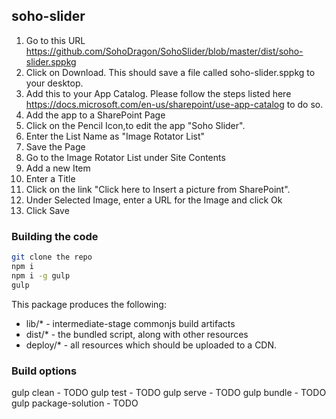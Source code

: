 ## soho-slider



1. Go to this URL https://github.com/SohoDragon/SohoSlider/blob/master/dist/soho-slider.sppkg
2. Click on Download. This should save a file called soho-slider.sppkg to your desktop.
3. Add this to your App Catalog. Please follow the steps listed here https://docs.microsoft.com/en-us/sharepoint/use-app-catalog to do so.
4. Add the app to a SharePoint Page
5. Click on the Pencil Icon,to edit the app "Soho Slider".
6. Enter the List Name as "Image Rotator List"
7. Save the Page
8. Go to the Image Rotator List under Site Contents
9. Add a new Item
10. Enter a Title
11. Click on the link "Click here to Insert a picture from SharePoint".
12. Under Selected Image, enter a URL for the Image and click Ok
13. Click Save









### Building the code

```bash
git clone the repo
npm i
npm i -g gulp
gulp
```

This package produces the following:

* lib/* - intermediate-stage commonjs build artifacts
* dist/* - the bundled script, along with other resources
* deploy/* - all resources which should be uploaded to a CDN.

### Build options

gulp clean - TODO
gulp test - TODO
gulp serve - TODO
gulp bundle - TODO
gulp package-solution - TODO
